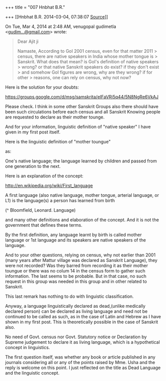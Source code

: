 +++
title = "007 Hnbhat B.R."

+++
[[Hnbhat B.R.	2014-03-04, 07:38:07 [Source](https://groups.google.com/g/samskrita/c/PR2bj1VMfvw)]]



On Tue, Mar 4, 2014 at 2:48 AM, venugopal gudimetla \<[gudim...@gmail.com]()\> wrote:  

> 
> >   
> Dear Ajit ji  
>   
> Namaste, According to GoI 2001 census, even for that matter 2011 > census, there are native speakers in India whose mother tongue is > Sanskrit. What does that mean? is GoI's definition of native speakers > wrong? or that native Sanskrit speakers do exist? if they don't exist > and somehow GoI figures are wrong, why are they wrong? if for other > reasons, one can rely on census, why not now?  
> > 

  

Here is the solution for your doubts:

  

<https://groups.google.com/d/msg/samskrita/eIFaVRj5q44/5N8NgRe6VkAJ>

  

Please check. I think in some other Sanskrit Groups also there should have been such circulations before each census and all Sanskrit Knowing people are requested to declare as their mother tounge.

  

And for your information, linguistic definition of "native speaker" I have given in my first post itself.

  

Here is the linguistic definition of "mother toungue"

  

as:

One's native language; the language learned by children and passed from one generation to the next.

  

Here is an explanation of the concept:  

  

<http://en.wikipedia.org/wiki/First_language>  

  

A first language (also native language, mother tongue, arterial language, or L1) is the language(s) a person has learned from birth

(^ Bloomfield, Leonard. Language)

and many other definitions and elaboration of the concept. And it is not the government that defines these terms.

  

By the first definition, any language learnt by birth is called mother language or 1st language and its speakers are native speakers of the language.

  

And to your other questions, relying on census, why not earlier than 2001 (many years after Mattur village was declared as Sanskrit Language), they were not recorded? Was they barred from recording it as their mother toungue or there was no colum 14 in the census form to gather such information. The last seems to be probable. But in that case, no such request in this group was needed in this group and in other related to Sanskrit.

  

This last remark has nothing to do with linguistic classification.

  

Anyway, a language linguistically declared as dead,(unlike medically declared person) can be declared as living language and need not be continued to be called as such, as in the case of Latin and Hebrew as I have shown in my first post. This is theoretically possible in the case of Sanskrit also.

  

No need of Govt. census nor Govt. Statutory notice or Declaration by Supreme judgement to declare it as living language, which is a hypothetical concept in linguistics.

  

The first question itself, was whether any book or article published in any journals considering all or any of the points raised by Mme. Usha and the reply is welcome on this point. I just reflected on the title as Dead Language and the linguistic concept.

  

  

  

  

